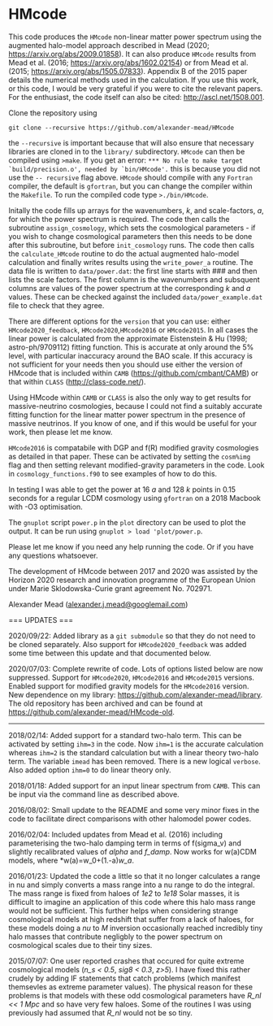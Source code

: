 # HMcode

This code produces the ```HMcode``` non-linear matter power spectrum using the augmented halo-model approach described in Mead (2020; https://arxiv.org/abs/2009.01858). It can also produce ```HMcode``` results from Mead et al. (2016; https://arxiv.org/abs/1602.02154) or from Mead et al. (2015; https://arxiv.org/abs/1505.07833). Appendix B of the 2015 paper details the numerical methods used in the calculation. If you use this work, or this code, I would be very grateful if you were to cite the relevant papers. For the enthusiast, the code itself can also be cited: http://ascl.net/1508.001.

Clone the repository using
```
git clone --recursive https://github.com/alexander-mead/HMcode
```
the ```--recursive``` is important because that will also ensure that necessary libraries are cloned in to the ```library/``` subdirectory. ```HMcode``` can then be compiled using ```>make```. If you get an error: ```*** No rule to make target `build/precision.o', needed by `bin/HMcode'.``` this is because you did not use the ```-- recursive``` flag above. ```HMcode``` should compile with any ```Fortran``` compiler, the default is ```gfortran```, but you can change the compiler within the ```Makefile```. To run the compiled code type ```>./bin/HMcode```.

Initally the code fills up arrays for the wavenumbers, *k*, and scale-factors, *a*, for which the power spectrum is required. The code then calls the subroutine ```assign_cosmology```, which sets the cosmological parameters - if you wish to change cosmological parameters then this needs to be done after this subroutine, but before ```init_cosmology``` runs. The code then calls the ```calculate_HMcode``` routine to do the actual augmented halo-model calculation and finally writes results using the ```write_power_a``` routine. The data file is written to ```data/power.dat```: the first line starts with ### and then lists the scale factors. The first column is the wavenumbers and subsquent columns are values of the power spectrum at the corresponding *k* and *a* values. These can be checked against the included ```data/power_example.dat``` file to check that they agree.

There are different options for the ```version``` that you can use: either ```HMcode2020_feedback```, ```HMcode2020```,```HMcode2016``` or ```HMcode2015```. In all cases the linear power is calculated from the approximate Eistenstein & Hu (1998; astro-ph/9709112) fitting function. This is accurate at only around the 5% level, with particular inaccuracy around the BAO scale. If this accuracy is not sufficient for your needs then you should use either the version of HMcode that is included within ```CAMB``` (https://github.com/cmbant/CAMB) or that within ```CLASS``` (http://class-code.net/). 

Using HMcode within ```CAMB``` or ```CLASS``` is also the only way to get results for massive-neutrino cosmologies, because I could not find a suitably accurate fitting function for the linear matter power spectrum in the presence of massive neutrinos. If you know of one, and if this would be useful for your work, then please let me know.

```HMcode2016``` is compatabile with DGP and f(R) modified gravity cosmologies as detailed in that paper. These can be activated by setting the ```cosm%img``` flag and then setting relevant modified-gravity parameters in the code. Look in ```cosmology_functions.f90``` to see examples of how to do this.

In testing I was able to get the power at 16 *a* and 128 *k* points in 0.15 seconds for a regular LCDM cosmology using ```gfortran``` on a 2018 Macbook with -O3 optimisation. 

The ```gnuplot``` script ```power.p``` in the ```plot``` directory can be used to plot the output. It can be run using ```gnuplot > load 'plot/power.p```.

Please let me know if you need any help running the code. Or if you have any questions whatsoever.

The development of HMcode between 2017 and 2020 was assisted by the Horizon 2020 research and innovation programme of the European Union under Marie Sklodowska-Curie grant agreement No. 702971.

Alexander Mead
(alexander.j.mead@googlemail.com)

=== UPDATES ===

2020/09/22:
Added library as a ```git submodule``` so that they do not need to be cloned separately. Also support for ```HMcode2020_feedback``` was added some time between this update and that documented below.

2020/07/03:
Complete rewrite of code. Lots of options listed below are now suppressed. Support for ```HMcode2020```, ```HMcode2016``` and ```HMcode2015``` versions. Enabled support for modified gravity models for the ```HMcode2016``` version. New dependence on my library: https://github.com/alexander-mead/library. The old repository has been archived and can be found at https://github.com/alexander-mead/HMcode-old.

----

2018/02/14:
Added support for a standard two-halo term. This can be activated by setting ```ihm=3``` in the code. Now ```ihm=1``` is the accurate calculation whereas ```ihm=2``` is the standard calculation but with a linear theory two-halo term. The variable ```imead``` has been removed. There is a new logical ```verbose```. Also added option ```ihm=0``` to do linear theory only.

2018/01/18:
Added support for an input linear spectrum from ```CAMB```. This can be input via the command line as described above.

2016/08/02:
Small update to the README and some very minor fixes in the code to facilitate direct comparisons with other halomodel power codes.

2016/02/04:
Included updates from Mead et al. (2016) including parameterising the two-halo damping term in terms of f(sigma_v) and slightly recalibrated values of *alpha* and *f_damp*. Now works for w(a)CDM models, where *w(a)=w_0+(1.-a)*w_a*.

2016/01/23:
Updated the code a little so that it no longer calculates a range in nu and simply converts a mass range into a nu range to do the integral. The mass range is fixed from haloes of *1e2* to *1e18* Solar masses, it is difficult to imagine an application of this code where this halo mass range would not be sufficient. This further helps when considering strange cosmological models at high redshift that suffer from a lack of haloes, for these models doing a *nu* to *M* inversion occasionally reached incredibly tiny halo masses that contribute negligbly to the power spectrum on cosmological scales due to their tiny sizes.

2015/07/07:
One user reported crashes that occured for quite extreme cosmological models (*n_s < 0.5*, *sig8 < 0.3*, *z>5*). I have fixed this rather crudely by adding IF statements that catch problems (which manifest themsevles as extreme parameter values). The physical reason for these problems is that models with these odd cosmological parameters have *R_nl << 1 Mpc* and so have very few haloes. Some of the routines I was using previously had assumed that *R_nl* would not be so tiny.
